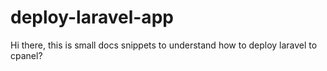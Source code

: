 # deploy-laravel-app
Hi there, this is small docs snippets to understand how to deploy laravel to cpanel?
